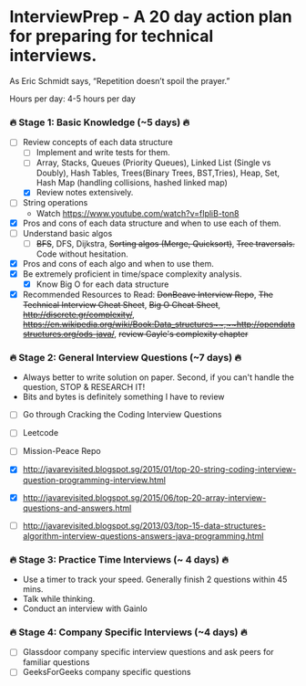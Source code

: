 # InterviewPrep - A 20 day action plan for preparing for technical interviews. 

As Eric Schmidt says, “Repetition doesn’t spoil the prayer.” 

Hours per day: 4-5 hours per day

### :fire: Stage 1: Basic Knowledge (~5 days) :fire:
- [ ] Review concepts of each data structure
    - [ ] Implement and write tests for them.   
    - [ ] Array, Stacks, Queues (Priority Queues), Linked List (Single vs Doubly), Hash Tables, Trees(Binary Trees, BST,Tries), Heap, Set, Hash Map (handling collisions, hashed linked map)
    - [x] Review notes extensively.
- [ ] String operations
    - Watch https://www.youtube.com/watch?v=fIpliB-ton8   
- [x] Pros and cons of each data structure and when to use each of them. 
- [ ] Understand basic algos
    - [ ] ~~BFS~~, DFS, Dijkstra, ~~Sorting algos (Merge, Quicksort)~~, ~~Tree traversals.~~ Code without hesitation.    
- [x] Pros and cons of each algo and when to use them. 
- [x] Be extremely proficient in time/space complexity analysis. 
    - [x] Know Big O for each data structure   
- [x] Recommended Resources to Read: ~~DonBeave Interview Repo~~, ~~The Technical Interview Cheat Sheet~~, ~~Big O Cheat Sheet~~, ~~http://discrete.gr/complexity/~~, ~~https://en.wikipedia.org/wiki/Book:Data_structures~~,~~http://opendatastructures.org/ods-java/~~, ~~review Gayle's complexity chapter~~

### :fire: Stage 2: General Interview Questions (~7 days) :fire:
- Always better to write solution on paper. Second, if you can't handle the question, STOP & RESEARCH IT! 
- Bits and bytes is definitely something I have to review
- [ ] Go through Cracking the Coding Interview Questions
- [ ] Leetcode
- [ ] Mission-Peace Repo
- [x] http://javarevisited.blogspot.sg/2015/01/top-20-string-coding-interview-question-programming-interview.html
- [x] http://javarevisited.blogspot.sg/2015/06/top-20-array-interview-questions-and-answers.html
- [ ] http://javarevisited.blogspot.sg/2013/03/top-15-data-structures-algorithm-interview-questions-answers-java-programming.html


### :fire: Stage 3: Practice Time Interviews (~ 4 days) :fire:
- Use a timer to track your speed. Generally finish 2 questions within 45 mins. 
- Talk while thinking. 
- Conduct an interview with Gainlo 

### :fire: Stage 4: Company Specific Interviews (~4 days) :fire:
- [ ] Glassdoor company specific interview questions and ask peers for familiar questions
- [ ] GeeksForGeeks company specific questions 
